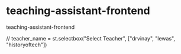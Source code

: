 # teaching-assistant-frontend

teaching-assistant-frontend

// teacher_name = st.selectbox("Select Teacher", ["drvinay", "lewas", "historyoftech"])
